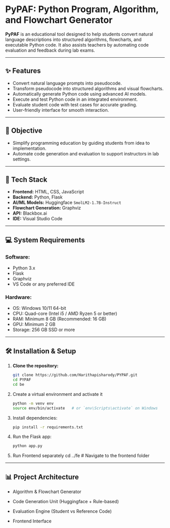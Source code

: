 # PyPAF: Python Program, Algorithm, and Flowchart Generator

**PyPAF** is an educational tool designed to help students convert natural language descriptions into structured algorithms, flowcharts, and executable Python code. It also assists teachers by automating code evaluation and feedback during lab exams.

---

## ✨ Features

- Convert natural language prompts into pseudocode.
- Transform pseudocode into structured algorithms and visual flowcharts.
- Automatically generate Python code using advanced AI models.
- Execute and test Python code in an integrated environment.
- Evaluate student code with test cases for accurate grading.
- User-friendly interface for smooth interaction.

---

## 🎯 Objective

- Simplify programming education by guiding students from idea to implementation.
- Automate code generation and evaluation to support instructors in lab settings.

---

## 🔧 Tech Stack

- **Frontend:** HTML, CSS, JavaScript  
- **Backend:** Python, Flask  
- **AI/ML Models:** Huggingface `SmolLM2-1.7B-Instruct`  
- **Flowchart Generation:** Graphviz  
- **API:** Blackbox.ai  
- **IDE:** Visual Studio Code

---

## 💻 System Requirements

### Software:
- Python 3.x
- Flask
- Graphviz
- VS Code or any preferred IDE

### Hardware:
- OS: Windows 10/11 64-bit
- CPU: Quad-core (Intel i5 / AMD Ryzen 5 or better)
- RAM: Minimum 8 GB (Recommended: 16 GB)
- GPU: Minimum 2 GB
- Storage: 256 GB SSD or more

---

## 🛠 Installation & Setup

1. **Clone the repository:**
   ```bash
   git clone https://github.com/Harithapisharody/PYPAF.git
   cd PYPAF
   cd be


2. Create a virtual environment and activate it
    ```bash
    python -m venv env
    source env/bin/activate   # or `env\Scripts\activate` on Windows

3. Install dependencies:
    ```bash
    pip install -r requirements.txt

4. Run the Flask app:
    ```bash
    python app.py

5. Run Frontend separately
    cd ../fe  # Navigate to the frontend folder

---
## 📊 Project Architecture
- Algorithm & Flowchart Generator

- Code Generation Unit (Huggingface + Rule-based)

- Evaluation Engine (Student vs Reference Code)

- Frontend Interface


